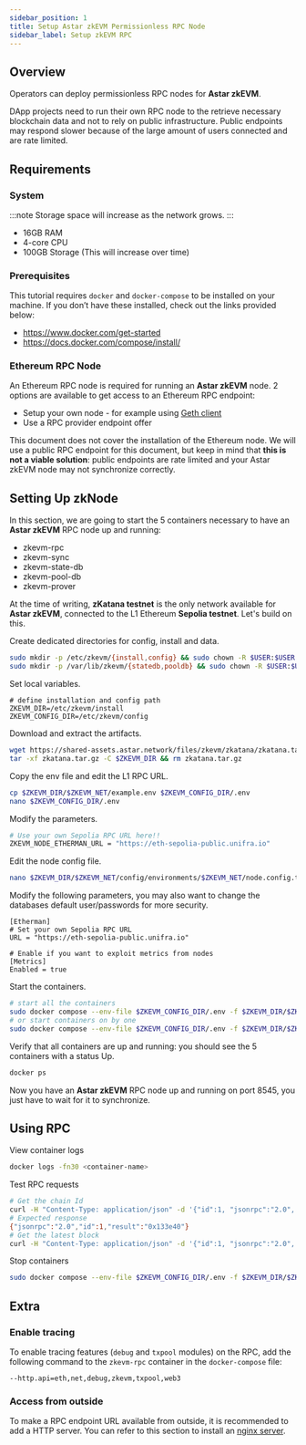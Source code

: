 ```yaml
---
sidebar_position: 1
title: Setup Astar zkEVM Permissionless RPC Node
sidebar_label: Setup zkEVM RPC
---
```


## Overview

Operators can deploy permissionless RPC nodes for **Astar zkEVM**.

DApp projects need to run their own RPC node to the retrieve necessary blockchain data and not to rely on public infrastructure. Public endpoints may respond slower because of the large amount of users connected and are rate limited.

## Requirements

### System

:::note
Storage space will increase as the network grows.
:::

- 16GB RAM
- 4-core CPU
- 100GB Storage (This will increase over time)

### Prerequisites

This tutorial requires `docker` and `docker-compose` to be installed on your machine. If you don’t have these installed, check out the links provided below:

- <https://www.docker.com/get-started>
- <https://docs.docker.com/compose/install/>

### Ethereum RPC Node

An Ethereum RPC node is required for running an **Astar zkEVM** node.
2 options are available to get access to an Ethereum RPC endpoint:

- Setup your own node - for example using [Geth client](https://geth.ethereum.org/docs/getting-started/installing-geth)
- Use a RPC provider endpoint offer

This document does not cover the installation of the Ethereum node. We will use a public RPC endpoint for this document, but keep in mind that **this is not a viable solution**: public endpoints are rate limited and your Astar zkEVM node may not synchronize correctly.

## Setting Up zkNode

In this section, we are going to start the 5 containers necessary to have an **Astar zkEVM** RPC node up and running:

- zkevm-rpc
- zkevm-sync
- zkevm-state-db
- zkevm-pool-db
- zkevm-prover

At the time of writing, **zKatana testnet** is the only network available for **Astar zkEVM**, connected to the L1 Ethereum **Sepolia testnet**.
Let's build on this.

Create dedicated directories for config, install and data.
```bash
sudo mkdir -p /etc/zkevm/{install,config} && sudo chown -R $USER:$USER /etc/zkevm
sudo mkdir -p /var/lib/zkevm/{statedb,pooldb} && sudo chown -R $USER:$USER /var/lib/zkevm/
```
Set local variables.
```
# define installation and config path
ZKEVM_DIR=/etc/zkevm/install
ZKEVM_CONFIG_DIR=/etc/zkevm/config
```
Download and extract the artifacts.
```bash
wget https://shared-assets.astar.network/files/zkevm/zkatana/zkatana.tar.gz
tar -xf zkatana.tar.gz -C $ZKEVM_DIR && rm zkatana.tar.gz
```
Copy the env file and edit the L1 RPC URL.
```bash
cp $ZKEVM_DIR/$ZKEVM_NET/example.env $ZKEVM_CONFIG_DIR/.env
nano $ZKEVM_CONFIG_DIR/.env
```
Modify the parameters.
```bash
# Use your own Sepolia RPC URL here!!
ZKEVM_NODE_ETHERMAN_URL = "https://eth-sepolia-public.unifra.io"
```

Edit the node config file.
```bash
nano $ZKEVM_DIR/$ZKEVM_NET/config/environments/$ZKEVM_NET/node.config.toml
```
Modify the following parameters, you may also want to change the databases default user/passwords for more security.
```
[Etherman]
# Set your own Sepolia RPC URL
URL = "https://eth-sepolia-public.unifra.io"

# Enable if you want to exploit metrics from nodes
[Metrics]
Enabled = true
```
Start the containers.
```bash
# start all the containers
sudo docker compose --env-file $ZKEVM_CONFIG_DIR/.env -f $ZKEVM_DIR/$ZKEVM_NET/docker-compose.yml up -d
# or start containers on by one
sudo docker compose --env-file $ZKEVM_CONFIG_DIR/.env -f $ZKEVM_DIR/$ZKEVM_NET/docker-compose.yml up -d <container-name>
```
Verify that all containers are up and running: you should see the 5 containers with a status Up.
```bash
docker ps
```

Now you have an **Astar zkEVM** RPC node up and running on port 8545, you just have to wait for it to synchronize.

## Using RPC

View container logs
```bash
docker logs -fn30 <container-name>
```
Test RPC requests
```bash
# Get the chain Id
curl -H "Content-Type: application/json" -d '{"id":1, "jsonrpc":"2.0", "method": "eth_chainId", "params": []}' http://localhost:8545
# Expected response
{"jsonrpc":"2.0","id":1,"result":"0x133e40"}
# Get the latest block
curl -H "Content-Type: application/json" -d '{"id":1, "jsonrpc":"2.0", "method": "eth_getBlockByNumber", "params": ["latest", false]}' http://localhost:8545
```
Stop containers
```bash
sudo docker compose --env-file $ZKEVM_CONFIG_DIR/.env -f $ZKEVM_DIR/$ZKEVM_NET/docker-compose.yml down
```

## Extra

### Enable tracing

To enable tracing features (`debug` and `txpool` modules) on the RPC, add the following command to the `zkevm-rpc` container in the `docker-compose` file:
```
--http.api=eth,net,debug,zkevm,txpool,web3
```

### Access from outside

To make a RPC endpoint URL available from outside, it is recommended to add a HTTP server.
You can refer to this section to install an [nginx server](/docs/build/nodes/archive-node/nginx).
